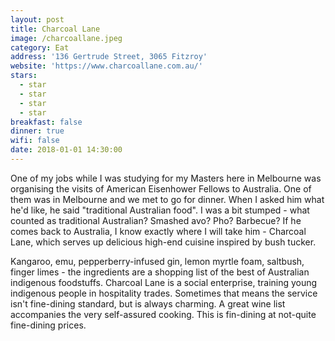 ```yaml
---
layout: post
title: Charcoal Lane
image: /charcoallane.jpeg
category: Eat
address: '136 Gertrude Street, 3065 Fitzroy'
website: 'https://www.charcoallane.com.au/'
stars:
  - star
  - star
  - star
  - star
breakfast: false
dinner: true
wifi: false
date: 2018-01-01 14:30:00
---
```



One of my jobs while I was studying for my Masters here in Melbourne was organising the visits of American Eisenhower Fellows to Australia. One of them was in Melbourne and we met to go for dinner. When I asked him what he'd like, he said "traditional Australian food". I was a bit stumped - what counted as traditional Australian? Smashed avo? Pho? Barbecue? If he comes back to Australia, I know exactly where I will take him - Charcoal Lane, which serves up delicious high-end cuisine inspired by bush tucker.

Kangaroo, emu, pepperberry-infused gin, lemon myrtle foam, saltbush, finger limes - the ingredients are a shopping list of the best of Australian indigenous foodstuffs. Charcoal Lane is a social enterprise, training young indigenous people in hospitality trades. Sometimes that means the service isn't fine-dining standard, but is always charming. A great wine list accompanies the very self-assured cooking. This is fin-dining at not-quite fine-dining prices.